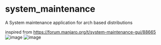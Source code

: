 # system_maintenance
A System maintenance application for arch based distributions

inspired from https://forum.manjaro.org/t/system-maintenance-gui/88665
![image](https://user-images.githubusercontent.com/85059778/144753086-47b14241-d355-4b30-9db5-3e9f043535ac.png)
![image](https://user-images.githubusercontent.com/85059778/144753099-b14c6d2a-e65a-4bc7-9007-3a4dda444a85.png)

